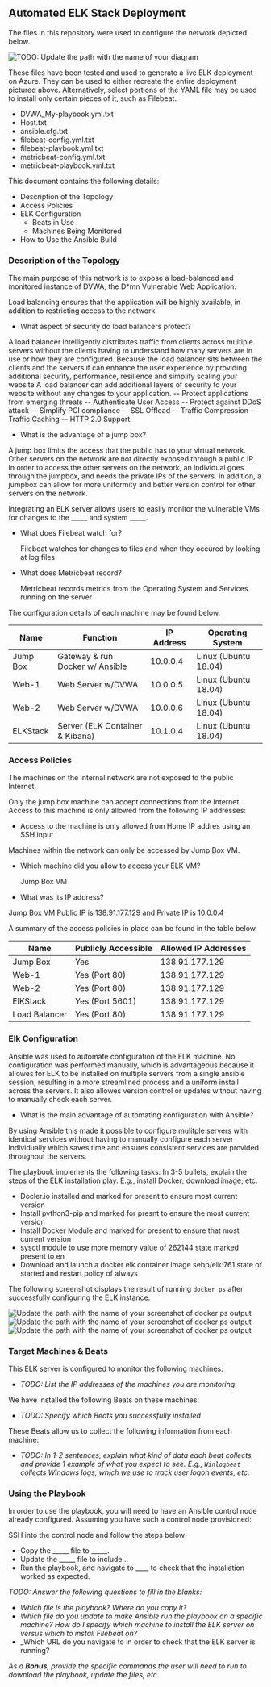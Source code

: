 ## Automated ELK Stack Deployment

The files in this repository were used to configure the network depicted below.

![TODO: Update the path with the name of your diagram](https://github.com/timh2021/Cyber-Projects/blob/main/Diagrams/Network%20diagrams/Network2.png)

These files have been tested and used to generate a live ELK deployment on Azure. They can be used to either recreate the entire deployment pictured above. Alternatively, select portions of the YAML file may be used to install only certain pieces of it, such as Filebeat.

  - DVWA_My-playbook.yml.txt
  - Host.txt
  - ansible.cfg.txt
  - filebeat-config.yml.txt
  - filebeat-playbook.yml.txt
  - metricbeat-config.yml.txt
  - metricbeat-playbook.yml.txt

This document contains the following details:
- Description of the Topology
- Access Policies
- ELK Configuration
  - Beats in Use
  - Machines Being Monitored
- How to Use the Ansible Build


### Description of the Topology

The main purpose of this network is to expose a load-balanced and monitored instance of DVWA, the D*mn Vulnerable Web Application.

Load balancing ensures that the application will be highly available, in addition to restricting access to the network.

- What aspect of security do load balancers protect?

A load balancer intelligently distributes traffic from clients across multiple servers without the clients having to understand how many servers are in use or how they are configured. Because the load balancer sits between the clients and the servers it can enhance the user experience by providing additional security, performance, resilience and simplify scaling your website
 A load balancer can add additional layers of security to your website without any changes to your application.
-- Protect applications from emerging threats
-- Authenticate User Access
-- Protect against DDoS attack
-- Simplify PCI compliance
-- SSL Offload
-- Traffic Compression
-- Traffic Caching
-- HTTP 2.0 Support

- What is the advantage of a jump box?

A jump box limits the access that the public has to your virtual network. Other servers on the network are not directly exposed through a public IP. In order to access the other servers on the network, an individual goes through the jumpbox, and needs the private IPs of the servers. In addition, a jumpbox can allow for more uniformity and better version control for other servers on the network.

Integrating an ELK server allows users to easily monitor the vulnerable VMs for changes to the _____ and system _____.
- What does Filebeat watch for?

  Filebeat watches for changes to files and when they occured by looking at log files
  
- What does Metricbeat record?

  Metricbeat records metrics from the Operating System and Services running on the server

The configuration details of each machine may be found below.


| Name     | Function | IP Address | Operating System |
|----------|----------|------------|------------------|
| Jump Box | Gateway & run Docker w/ Ansible  | 10.0.0.4   | Linux (Ubuntu 18.04)            |
| Web-1     |   Web Server w/DVWA       |    10.0.0.5        |   Linux (Ubuntu 18.04)               |
| Web-2     |   Web Server w/DVWA       |   10.0.0.6         |     Linux (Ubuntu 18.04)             |
| ELKStack    |    Server (ELK Container & Kibana)      |  10.1.0.4          |    Linux (Ubuntu 18.04)              |

### Access Policies

The machines on the internal network are not exposed to the public Internet. 

Only the jump box machine can accept connections from the Internet. Access to this machine is only allowed from the following IP addresses:

- Access to the machine is only allowed from Home IP addres using an SSH input

Machines within the network can only be accessed by Jump Box VM.

- Which machine did you allow to access your ELK VM? 
  
  Jump Box VM

- What was its IP address?

 Jump Box VM Public IP is 138.91.177.129 and Private IP is 10.0.0.4 

A summary of the access policies in place can be found in the table below.

| Name     | Publicly Accessible | Allowed IP Addresses |
|----------|---------------------|----------------------|
| Jump Box | Yes              | 138.91.177.129    |
| Web-1    |  Yes (Port 80)      |        138.91.177.129              |
|  Web-2   |   Yes (Port 80)      |       138.91.177.129               |
| ElKStack |   Yes (Port 5601)      |138.91.177.129
| Load Balancer  |  Yes (Port 80)|  138.91.177.129

### Elk Configuration

Ansible was used to automate configuration of the ELK machine. No configuration was performed manually, which is advantageous because it allowes for ELK to be installed on multiple servers from a single ansible session, resulting in a more streamlined process and a uniform install across the servers. It also allowes version control or updates without having to manually check each server.

- What is the main advantage of automating configuration with Ansible?

By using Ansible this made it possible to configure mulitple servers with identical services without having to manually configure each server individually which saves time and ensures consistent services are provided throughout the servers.

The playbook implements the following tasks:
In 3-5 bullets, explain the steps of the ELK installation play. E.g., install Docker; download image; etc.

- Docler.io installed and marked for present to ensure most current version
- Install python3-pip and marked for presnt to ensure the most current version
- Install Docker Module and marked for present to ensure that most current version
- sysctl module to use more memory value of 262144 state marked present to en
- Download and launch a docker elk container image sebp/elk:761 state of started and restart policy of always

The following screenshot displays the result of running `docker ps` after successfully configuring the ELK instance.

![Update the path with the name of your screenshot of docker ps output](https://github.com/timh2021/Cyber-Projects/blob/main/Images/Screen%20shots/metricbeat-playbook-launch.jpg)
![Update the path with the name of your screenshot of docker ps output](https://github.com/timh2021/Cyber-Projects/blob/main/Images/Screen%20shots/filebeat-kibana-launch.jpg)
![Update the path with the name of your screenshot of docker ps output](https://github.com/timh2021/Cyber-Projects/blob/main/Images/Screen%20shots/metricbeat-kibana-launch.jpg)

### Target Machines & Beats
This ELK server is configured to monitor the following machines:
- _TODO: List the IP addresses of the machines you are monitoring_

We have installed the following Beats on these machines:
- _TODO: Specify which Beats you successfully installed_

These Beats allow us to collect the following information from each machine:
- _TODO: In 1-2 sentences, explain what kind of data each beat collects, and provide 1 example of what you expect to see. E.g., `Winlogbeat` collects Windows logs, which we use to track user logon events, etc._

### Using the Playbook
In order to use the playbook, you will need to have an Ansible control node already configured. Assuming you have such a control node provisioned: 

SSH into the control node and follow the steps below:
- Copy the _____ file to _____.
- Update the _____ file to include...
- Run the playbook, and navigate to ____ to check that the installation worked as expected.

_TODO: Answer the following questions to fill in the blanks:_
- _Which file is the playbook? Where do you copy it?_
- _Which file do you update to make Ansible run the playbook on a specific machine? How do I specify which machine to install the ELK server on versus which to install Filebeat on?_
- _Which URL do you navigate to in order to check that the ELK server is running?

_As a **Bonus**, provide the specific commands the user will need to run to download the playbook, update the files, etc._
